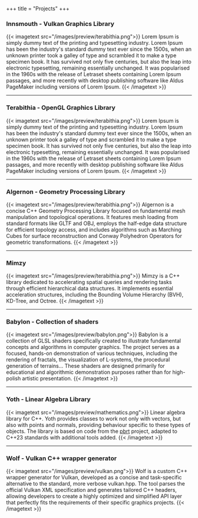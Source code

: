 +++
title = "Projects"
+++


### <a href="https://github.com/d-krylov/Innsmouth" target="_blank" class="icon is-large"><i class="fab fa-github href-icon-color"></i></a> Innsmouth - Vulkan Graphics Library

{{< imagetext src="/images/preview/terabithia.png">}}
Lorem Ipsum is simply dummy text of the printing and typesetting industry. Lorem Ipsum has been the industry's standard dummy text ever since the 1500s, when an unknown printer took a galley of type and scrambled it to make a type specimen book. It has survived not only five centuries, but also the leap into electronic typesetting, remaining essentially unchanged. It was popularised in the 1960s with the release of Letraset sheets containing Lorem Ipsum passages, and more recently with desktop publishing software like Aldus PageMaker including versions of Lorem Ipsum.
{{< /imagetext >}}

---------------

### <a href="https://github.com/d-krylov/Terabithia" target="_blank" class="icon is-large"><i class="fab fa-github href-icon-color"></i></a> Terabithia - OpenGL Graphics Library

{{< imagetext src="/images/preview/terabithia.png">}}
Lorem Ipsum is simply dummy text of the printing and typesetting industry. Lorem Ipsum has been the industry's standard dummy text ever since the 1500s, when an unknown printer took a galley of type and scrambled it to make a type specimen book. It has survived not only five centuries, but also the leap into electronic typesetting, remaining essentially unchanged. It was popularised in the 1960s with the release of Letraset sheets containing Lorem Ipsum passages, and more recently with desktop publishing software like Aldus PageMaker including versions of Lorem Ipsum.
{{< /imagetext >}}

---------------

### <a href="https://github.com/d-krylov/Algernon" target="_blank" class="icon is-large"><i class="fab fa-github href-icon-color"></i></a> Algernon - Geometry Processing Library

{{< imagetext src="/images/preview/terabithia.png">}}
Algernon is a concise C++ Geometry Processing Library focused on fundamental mesh manipulation and topological operations. It features mesh loading from standard formats like GLTF and OBJ, employs the half-edge data structure for efficient topology access, and includes algorithms such as Marching Cubes for surface reconstruction and Conway Polyhedron Operators for geometric transformations.
{{< /imagetext >}}

---------------

### <a href="https://github.com/d-krylov/Mimzy" target="_blank" class="icon is-large"><i class="fab fa-github href-icon-color"></i></a> Mimzy

{{< imagetext src="/images/preview/terabithia.png">}}
Mimzy is a C++ library dedicated to accelerating spatial queries and rendering tasks through efficient hierarchical data structures. It implements essential acceleration structures, including the Bounding Volume Hierarchy (BVH), KD-Tree, and Octree.
{{< /imagetext >}}

---------------

### <a href="https://github.com/d-krylov/Babylon" target="_blank" class="icon is-large"><i class="fab fa-github href-icon-color"></i></a> Babylon - Collection of shaders

{{< imagetext src="/images/preview/babylon.png">}}
Babylon is a collection of GLSL shaders specifically created to illustrate fundamental concepts and algorithms in computer graphics. The project serves as a focused, hands-on demonstration of various techniques, including the rendering of fractals, the visualization of L-systems, the procedural generation of terrains... These shaders are designed primarily for educational and algorithmic demonstration purposes rather than for high-polish artistic presentation.
{{< /imagetext >}}

---------------

### <a href="https://github.com/d-krylov/Yoth" target="_blank" class="icon is-large"><i class="fab fa-github href-icon-color"></i></a> Yoth - Linear Algebra Library

{{< imagetext src="/images/preview/mathematics.png">}}
Linear algebra library for C++. Yoth provides classes to work not only with vectors, but also with points and normals, providing behaviour specific to these types of objects. The library is based on code from the [pbrt](https://github.com/mmp/pbrt-v4) project, adapted to C++23 standards with additional tools added.
{{< /imagetext >}}

---------------

### <a href="https://github.com/d-krylov/wolf" target="_blank" class="icon is-large"><i class="fab fa-github href-icon-color"></i></a> Wolf - Vulkan C++ wrapper generator

{{< imagetext src="/images/preview/vulkan.png">}}
Wolf is a custom C++ wrapper generator for Vulkan, developed as a concise and task-specific alternative to the standard, more verbose vulkan.hpp. The tool parses the official Vulkan XML specification and generates tailored C++ headers, allowing developers to create a highly optimized and simplified API layer that perfectly fits the requirements of their specific graphics projects.
{{< /imagetext >}}